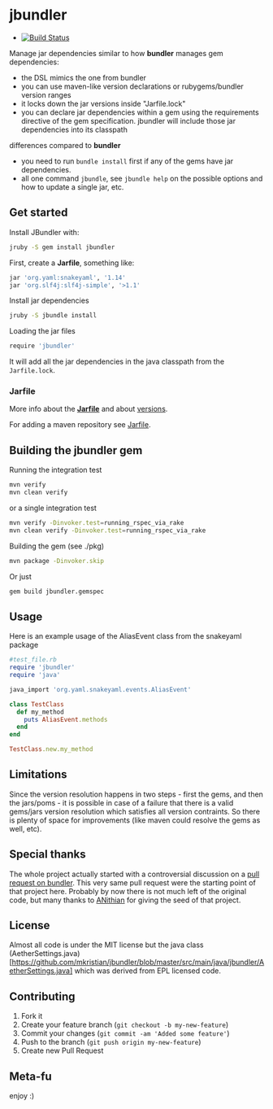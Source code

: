 # jbundler

* [![Build Status](https://secure.travis-ci.org/mkristian/jbundler.svg)](http://travis-ci.org/mkristian/jbundler)

Manage jar dependencies similar to how **bundler** manages gem dependencies:

* the DSL mimics the one from bundler
* you can use maven-like version declarations or rubygems/bundler version ranges
* it locks down the jar versions inside "Jarfile.lock"
* you can declare jar dependencies within a gem using the requirements directive of the gem specification. jbundler will include those jar dependencies into its classpath

differences compared to **bundler**

* you need to run ```bundle install``` first if any of the gems have jar dependencies.
* all one command ```jbundle```, see ```jbundle help``` on the possible options and how to update a single jar, etc.

## Get started

Install JBundler with:
```bash
jruby -S gem install jbundler
```

First, create a **Jarfile**, something like:
```bash
jar 'org.yaml:snakeyaml', '1.14'
jar 'org.slf4j:slf4j-simple', '>1.1'
```

Install jar dependencies
```bash
jruby -S jbundle install
```

Loading the jar files
```bash
require 'jbundler'
```

It will add all the jar dependencies in the java classpath from the `Jarfile.lock`.

### Jarfile

More info about the **[Jarfile](https://github.com/torquebox/maven-tools/wiki/Jarfile)** and about [versions](https://github.com/torquebox/maven-tools/wiki/Versions).

For adding a maven repository see [Jarfile](https://github.com/torquebox/maven-tools/wiki/Jarfile).

## Building the jbundler gem

Running the integration test

```bash
mvn verify
mvn clean verify
```
or a single integration test
```bash
mvn verify -Dinvoker.test=running_rspec_via_rake
mvn clean verify -Dinvoker.test=running_rspec_via_rake
```

Building the gem (see ./pkg)
```bash
mvn package -Dinvoker.skip
```

Or just
```bash
gem build jbundler.gemspec
```

## Usage

Here is an example usage of the AliasEvent class from the snakeyaml package

```ruby
#test_file.rb
require 'jbundler'
require 'java'

java_import 'org.yaml.snakeyaml.events.AliasEvent'

class TestClass
  def my_method
    puts AliasEvent.methods
  end
end

TestClass.new.my_method
```

## Limitations

Since the version resolution happens in two steps - first the gems, and then the jars/poms - it is possible in case of a failure that there is a valid gems/jars version resolution which satisfies all version contraints. So there is plenty of space for improvements (like maven could resolve the gems as well, etc).

## Special thanks

The whole project actually started with a controversial discussion on a [pull request on bundler](https://github.com/carlhuda/bundler/pull/1683). This very same pull request were the starting point of that project here. Probably by now there is not much left of the original code, but many thanks to [ANithian](https://github.com/ANithian) for giving the seed of that project.

License
-------

Almost all code is under the MIT license but the java class (AetherSettings.java)[https://github.com/mkristian/jbundler/blob/master/src/main/java/jbundler/AetherSettings.java] which was derived from EPL licensed code.

Contributing
------------

1. Fork it
2. Create your feature branch (`git checkout -b my-new-feature`)
3. Commit your changes (`git commit -am 'Added some feature'`)
4. Push to the branch (`git push origin my-new-feature`)
5. Create new Pull Request

Meta-fu
-------

enjoy :)
